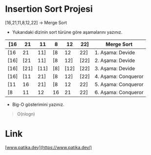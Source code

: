 # Insertion Sort Projesi

[16,21,11,8,12,22] -> Merge Sort

* Yukarıdaki dizinin sort türüne göre aşamalarını yazınız.

|[16|21|11|8|12|22]|Merge Sort|
|-|-|-|-|-|-|-
|[16|21|11]|[8|12|22]|1. Aşama: Devide|
|[16]|[21|11]|[8|12]|[22]|2. Aşama: Devide|
|[16]|[21]|[11]|[8]|[12]|[22]|3. Aşama: Devide|
|[16]|[11|21]|[8|12]|[22]|4. Aşama: Conqueror|
|[11|16|21]|[8|12|22]|5. Aşama: Conqueror|
|[8|11|12|16|21|22]|6. Aşama: Conqueror|

* Big-O gösterimini yazınız.
>O(nlogn)

# Link
[www.patika.dev](https://www.patika.dev/)